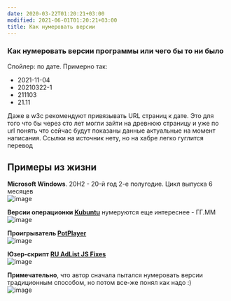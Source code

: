 ```yaml
---
date: 2020-03-22T01:20:21+03:00
modified: 2021-06-01T01:20:21+03:00
title: Как нумеровать версии
---
```


### Как нумеровать версии программы или чего бы то ни было

Спойлер: по дате. Примерно так:
- 2021-11-04
- 20210322-1
- 211103
- 21.11

Даже в w3c рекомендуют привязывать URL страниц к дате. Это для того что бы через сто лет могли зайти на древнюю страницу и уже по url понять что сейчас будут показаны данные актуальные на момент написания. Ссылки на источник нету, но на хабре легко гуглится перевод

## Примеры из жизни  

**Microsoft Windows**. 20H2 - 20-й год 2-е полугодие. Цикл выпуска 6 месяцев  
![image](https://user-images.githubusercontent.com/17731587/111971121-b2c02900-8b04-11eb-8294-19e76185dc56.png)

**Версии операционки [Kubuntu](https://ru.wikipedia.org/wiki/Kubuntu#История_выпусков)** нумеруются еще интереснее - ГГ.ММ  
![image](https://user-images.githubusercontent.com/17731587/140197697-4dad21b1-e458-47b5-8675-323e50c65059.png)

**Проигрыватель [PotPlayer](https://www.videohelp.com/software/PotPlayer/version-history)**  
![image](https://user-images.githubusercontent.com/17731587/140200125-5f3bcd56-a9c1-455e-93b5-1c51e8d27012.png)

**Юзер-скрипт [RU AdList JS Fixes](https://greasyfork.org/en/scripts/19993-ru-adlist-js-fixes/versions)**  
![image](https://user-images.githubusercontent.com/17731587/140200415-dc541a0e-0c56-4994-8471-23925fe6af5e.png)

**Примечательно**, что автор сначала пытался нумеровать версии традиционным способом, но потом все-же понял как надо :)  
![image](https://user-images.githubusercontent.com/17731587/140200423-3244c200-37cc-4670-beb2-3df872e0c064.png)
